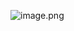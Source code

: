 ![image.png](https://cdn.jsdelivr.net/gh/ymingZ/note-gen-image-sync@main/2025-05/c276d014-872d-4973-9712-3ecfd7354005.png)
